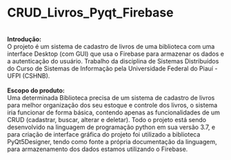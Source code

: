# CRUD_Livros_Pyqt_Firebase
<br><b>Introdução:</b><br>
O projeto é um sistema de cadastro de livros de uma biblioteca com uma interface Desktop (com GUI) que usa o Firebase para armazenar os dados e a autenticação do usuário. Trabalho da disciplina de Sistemas Distribuídos do Curso de Sistemas de Informação pela Universidade Federal do Piauí - UFPI (CSHNB).<br>
<br><b>Escopo do produto:</b><br>
Uma determinada Biblioteca precisa de um sistema de cadastro de livros para melhor organização dos seu estoque e controle dos livros, o sistema iria funcionar de forma básica, contendo apenas as funcionalidades de um CRUD (cadastrar, buscar, alterar e deletar).
Todo o projeto está sendo desenvolvido na linguagem de programação python em sua versão 3.7, e para criação de interface gráfica do projeto foi utilizado a biblioteca PyQt5Designer, tendo como fonte a própria documentação da linguagem, para armazenamento dos dados estamos utilizando o Firebase.
